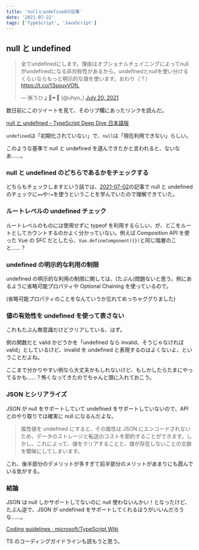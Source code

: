 ```yaml
---
title: 'nullとundefinedの記事'
date: '2021-07-22'
tags: ['TypeScript', 'JavaScript']
---
```


## null と undefined

<blockquote class="twitter-tweet" data-partner="tweetdeck"><p lang="ja" dir="ltr">全てundefinedにします。理由はオプショナルチェイニングによってnullがundefinedになる非対称性があるから。undefinedとnullを使い分けるくらいならもっと明示的な値を使います。おわり（？） <a href="https://t.co/13squvVOfL">https://t.co/13squvVOfL</a></p>&mdash; 🈚️うひょ🤪✒📘 (@uhyo_) <a href="https://twitter.com/uhyo_/status/1417309040502214690?ref_src=twsrc%5Etfw">July 20, 2021</a></blockquote>

数日前にこのツイートを見て、そのリプ欄にあったリンクを読んだ。

[null と undefined \- TypeScript Deep Dive 日本語版](https://typescript-jp.gitbook.io/deep-dive/recap/null-undefined)

`undefined`は「初期化されていない」で、`null`は「現在利用できない」らしい。

このような基準で null と undefined を選んできたかと言われると、ないなあ……。

### null と undefined のどちらであるかをチェックする

どちらもチェックしますという話では、[2021-07-02](/posts/2021-07-02/)の記事で null と undefined のチェックに`==`や`!=`を使うということを学んでいたので理解できていた。

### ルートレベルの undefined チェック

ルートレベルのものには使用せずに typeof を利用するらしい、が、どこをルートとしてカウントするのかよく分かっていない。例えば Composition API を使った Vue の SFC だとしたら、`Vue.defineComponent({})`と同じ階層のこと……？

### undefined の明示的な利用の制限

undefined の明示的な利用の制限に関しては、(たぶん)問題ないと思う。例にあるように省略可能プロパティや Optional Chaining を使っているので。

(省略可能プロパティのことをなんていうか忘れてめっちゃググりました)

### 値の有効性を undefined を使って表さない

これもたぶん無意識だけどクリアしている、はず。

例の関数だと valid かどうかを「undefined なら invalid、そうじゃなければ valid」としているけど、invalid を undefined と表現するのはよくないよ、ということだよね。

ここまで分かりやすい例なら大丈夫かもしれないけど、もしかしたらたまにやってるかも……？怖くなってきたのでちゃんと頭に入れておこう。

### JSON とシリアライズ

JSON が null をサポートしていて undefined をサポートしていないので、API とのやり取りでは確実に null になるんだよな。

> 属性値を undefined にすると、その属性は JSON にエンコードされないため、データのストレージと転送のコストを節約することができます。しかし、これによって、値をクリアすることと、値が存在しないことの文脈を曖昧にしてしまいます。

これ、後半部分のデメリットが多すぎて前半部分のメリットがあまりにも霞んでいる気がする。

### 結論

JSON は null しかサポートしてないのに null 使わないんかい！となったけど、たぶん逆で、JSON が undefined をサポートしてくれるほうがいいんだろうな……。

[Coding guidelines · microsoft/TypeScript Wiki](https://github.com/Microsoft/TypeScript/wiki/Coding-guidelines#null-and-undefined)

TS のコーディングガイドラインも読もうと思う。
